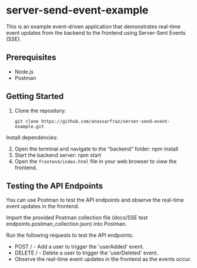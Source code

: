 # server-send-event-example

This is an example event-driven application that demonstrates real-time event updates from the backend to the frontend using Server-Sent Events (SSE).

## Prerequisites

- Node.js
- Postman

## Getting Started

1. Clone the repository:

   ```shell
   git clone https://github.com/anassarfraz/server-send-event-example.git

Install dependencies:

2. Open the terminal and navigate to the "backend" folder:
    npm install
3. Start the backend server:
    npm start
4. Open the `frontend/index.html` file in your web browser to view the frontend.

## Testing the API Endpoints
You can use Postman to test the API endpoints and observe the real-time event updates in the frontend.

Import the provided Postman collection file (docs/SSE test endpoints.postman_collection.json) into Postman.

Run the following requests to test the API endpoints:

- POST / - Add a user to trigger the 'userAdded' event.
- DELETE / - Delete a user to trigger the 'userDeleted' event.
- Observe the real-time event updates in the frontend as the events occur.

